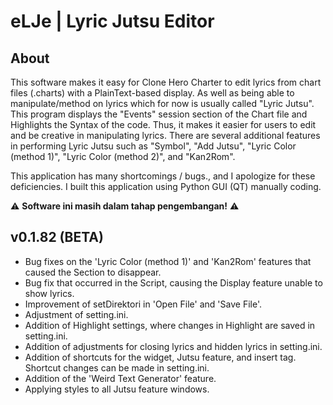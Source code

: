# eLJe | Lyric Jutsu Editor


## About
This software makes it easy for Clone Hero Charter to edit lyrics from chart files (.charts) with a PlainText-based display. As well as being able to manipulate/method on lyrics which for now is usually called "Lyric Jutsu". This program displays the "Events" session section of the Chart file and Highlights the Syntax of the code. Thus, it makes it easier for users to edit and be creative in manipulating lyrics. There are several additional features in performing Lyric Jutsu such as "Symbol", "Add Jutsu", "Lyric Color (method 1)", "Lyric Color (method 2)", and "Kan2Rom".

This application has many shortcomings / bugs., and I apologize for these deficiencies. I built this application using Python GUI (QT) manually coding. 


⚠️ **Software ini masih dalam tahap pengembangan!** ⚠️


## v0.1.82 (BETA)

- Bug fixes on the 'Lyric Color (method 1)' and 'Kan2Rom' features that caused the Section to disappear.
- Bug fix that occurred in the Script, causing the Display feature unable to show lyrics.
- Improvement of setDirektori in 'Open File' and 'Save File'.
- Adjustment of setting.ini.
- Addition of Highlight settings, where changes in Highlight are saved in setting.ini.
- Addition of adjustments for closing lyrics and hidden lyrics in setting.ini.
- Addition of shortcuts for the widget, Jutsu feature, and insert tag. Shortcut changes can be made in setting.ini.
- Addition of the 'Weird Text Generator' feature.
- Applying styles to all Jutsu feature windows.
